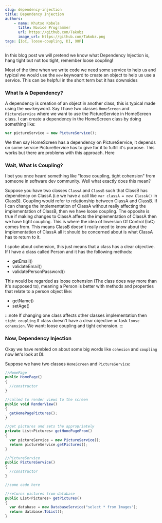 ```yaml
---
slug: dependency-injection
title: Dependency Injection
authors: 
    - name: Khutso Kobela
      title: Novice Programmer
      url: https://github.com/Takobz
      image_url: https://github.com/Takobz.png
tags: [IoC, loose-coupling, DI, OOP]
---
```


In this blog post we will pretend we know what Dependency Injection is, hang tight but not too tight, remember loose coupling!

<!--truncate-->

Most of the time when we write code we need some service to help us and typical we would use the `new` keywoard to create an object to help us use a service. This can be helpful in the short term but it has downsides

### What Is A Dependency?
A dependency is creation of an object in another class, this is typical made using the `new` keyword. Say I have two classes `HomeScreen` and `PictureService` where we want to use the PictureService in HomeScreen class. I can create a dependency in the HomeScreen class by doing something like:
```js
var pictureService = new PictureService();
```
We then say HomeScreen has a dependency on PictureService, it depends on some service PictureService has to give for it to fulfill it's purpose. This works but there are problems with this approach. Here

### Wait, What Is Coupling?
I bet you once heard something like "loose coupling, tight cohension" from someone in software dev community. Well what exactly does this mean?

Suppose you have two classes `ClassA` and `ClassB` such that ClassB has dependency on ClassA (i.e we have a call like ```var classA = new ClassA()``` in ClassB). Coupling would refer to relationship between ClassA and ClassB. If I can change the implementation of ClassA without really affecting the implementation of ClassB, then we have loose coupling. The opposite is true if making changes to ClassA affects the implementation of ClassA then we have tight coupling. This is where the idea of Inversion Of Control (IoC) comes from. This means ClassB doesn't really need to know about the implementation of ClassA all it should be concerned about is what ClassA has to return to it. 

I spoke about cohension, this just means that a class has a clear objective. If I have a class called Person and it has the following methods:
- getEmail()
- validateEmail()
- validatePersonPassword()

This would be regarded as loose cohension (The class does way more than it's supposed to), meaning a Person is better with methods and properties that relate to a person object like:
- getName()
- setAge()

:::note
If changing one class affects other classes implementation then `tight coupling`
If class doesn't have a clear objective or task `loose cohension`. We want: loose coupling and tight cohension.
:::


### Now, Dependency Injection
Okay we have rembled on about some big words like `cohesion` and `coupling` now let's look at DI.

Suppose we have two classes `HomeScreen` and `PictureService`:
``` js
//HomePage
public HomePage()
{
  //constructor
}

//called to render views to the screen
public void RenderView()
{
  getHomePagePictures();
}

//get pictures and sets the appropriately
private List<Pictures> getHomePageFrom()
{
  var pictureService = new PictureService();
  return pictureService.getPictures();
}
```

``` js
//PictureService
public PictureService()
{
  //constructor
}

//some code here

//returns pictures from database
public List<Pictures> getPictures()
{
  var database = new DatabaseService("select * from Images");
  return database.ToList();
}
```